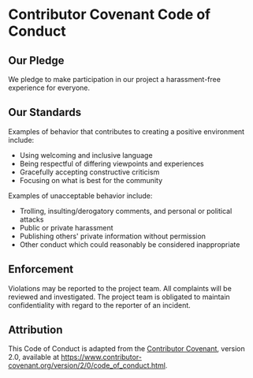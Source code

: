 # Contributor Covenant Code of Conduct

## Our Pledge

We pledge to make participation in our project a harassment-free experience for everyone.

## Our Standards

Examples of behavior that contributes to creating a positive environment include:
* Using welcoming and inclusive language
* Being respectful of differing viewpoints and experiences
* Gracefully accepting constructive criticism
* Focusing on what is best for the community

Examples of unacceptable behavior include:
* Trolling, insulting/derogatory comments, and personal or political attacks
* Public or private harassment
* Publishing others' private information without permission
* Other conduct which could reasonably be considered inappropriate

## Enforcement

Violations may be reported to the project team. All complaints will be reviewed and investigated. The project team is obligated to maintain confidentiality with regard to the reporter of an incident.

## Attribution

This Code of Conduct is adapted from the [Contributor Covenant](https://www.contributor-covenant.org), version 2.0, available at https://www.contributor-covenant.org/version/2/0/code_of_conduct.html.
